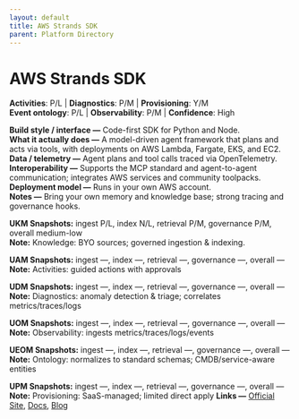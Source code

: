 ```yaml
---
layout: default
title: AWS Strands SDK
parent: Platform Directory
---
```


# AWS Strands SDK

**Activities**: P/L | **Diagnostics**: P/M | **Provisioning**: Y/M  <br>
**Event ontology**: P/L | **Observability**: P/M | **Confidence**: High

**Build style / interface —** Code-first SDK for Python and Node.  
**What it actually does —** A model-driven agent framework that plans and acts via tools, with deployments on AWS Lambda, Fargate, EKS, and EC2.  
**Data / telemetry —** Agent plans and tool calls traced via OpenTelemetry.  
**Interoperability —** Supports the MCP standard and agent-to-agent communication; integrates AWS services and community toolpacks.  
**Deployment model —** Runs in your own AWS account.  
**Notes —** Bring your own memory and knowledge base; strong tracing and governance hooks.

**UKM Snapshots:**
ingest P/L, index N/L, retrieval P/M, governance P/M, overall medium-low  <br>
**Note:** Knowledge: BYO sources; governed ingestion & indexing.

**UAM Snapshots:**
ingest —, index —, retrieval —, governance —, overall —  <br>
**Note:** Activities: guided actions with approvals

**UDM Snapshots:**
ingest —, index —, retrieval —, governance —, overall —  <br>
**Note:** Diagnostics: anomaly detection & triage; correlates metrics/traces/logs

**UOM Snapshots:**
ingest —, index —, retrieval —, governance —, overall —  <br>
**Note:** Observability: ingests metrics/traces/logs/events

**UEOM Snapshots:**
ingest —, index —, retrieval —, governance —, overall —  <br>
**Note:** Ontology: normalizes to standard schemas; CMDB/service-aware entities

**UPM Snapshots:**
ingest —, index —, retrieval —, governance —, overall —  <br>
**Note:** Provisioning: SaaS-managed; limited direct apply
**Links —** [Official Site](https://strandsagents.com/latest/), [Docs](https://strandsagents.com/latest/documentation/docs/), [Blog](https://aws.amazon.com/blogs/machine-learning/strands-agents-sdk-a-technical-deep-dive-into-agent-architectures-and-observability/)
